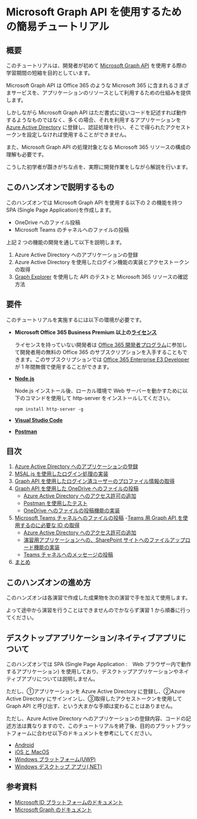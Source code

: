 # Microsoft Graph API を使用するための簡易チュートリアル

## 概要
このチュートリアルは、開発者が初めて [Microsoft Graph API](https://docs.microsoft.com/ja-jp/graph/overview) を使用する際の学習期間の短縮を目的としています。

Microsoft Graph API は Office 365 のような Microsoft 365 に含まれるさまざまサービスを、アプリケーションのリソースとして利用するための仕組みを提供します。

しかしながら Microsoft Graph API はただ書式に従いコードを記述すれば動作するようなものではなく、多くの場合、それを利用するアプリケーションを [Azure Active Directory](https://docs.microsoft.com/ja-jp/azure/active-directory/fundamentals/active-directory-whatis) に登録し、認証処理を行い、そこで得られたアクセストークンを設定しなければ使用することができません。

また、Microsoft Graph API の処理対象となる Microsoft 365 リソースの構成の理解も必要です。

こうした初学者が躓きがちな点を、実際に開発作業をしながら解説を行います。

## このハンズオンで説明するもの

このハンズオンでは Microsoft Graph API を使用する以下の 2 の機能を持つ SPA (Single Page Application)を作成します。

- OneDrive へのファイル投稿
- Microsoft Teams のチャネルへのファイルの投稿

上記 2 つの機能の開発を通して以下を説明します。

1. Azure Active Directory へのアプリケーションの登録
2. Azure Active Directory を使用したログイン機能の実装とアクセストークンの取得
3. [Graph Explorer](https://developer.microsoft.com/ja-jp/graph/graph-explorer) を使用した API のテストと Microsoft 365 リソースの確認方法

## 要件
このチュートリアルを実施するには以下の環境が必要です。

* **Microsoft Office 365 Business Premium 以上の[ライセンス](https://products.office.com/ja-JP/compare-all-microsoft-office-products-b?tab=2)**

    ライセンスを持っていない開発者は [Office 365 開発者プログラム](https://developer.microsoft.com/ja-JP/office/dev-program
)に参加して開発者用の無料の Office 365 のサブスクリプションを入手することもできます。このサブスクリプションでは [Office 365 Enterprise E3 Developer](https://docs.microsoft.com/ja-jp/office/developer-program/office-365-developer-program-get-started) が 1 年間無償で使用することができます。

* **[Node.js](https://nodejs.org/ja/)**

    Node.js インストール後、ローカル環境で Web サーバーを動かすために以下のコマンドを使用して http-server をインストールしてください。

    ```
    npm install http-server -g
    ```

* **[Visual Studio Code](https://code.visualstudio.com/Download)**

* **[Postman](https://www.postman.com/downloads/)**

## 目次
1. [Azure Active Directory へのアプリケーションの登録](Ex01.md)
2. [MSAL.js を使用したログイン処理の実装](Ex02.md)
3. [Graph API を使用したログイン済ユーザーのプロファイル情報の取得](Ex03.md)
4. [Graph API を使用した OneDrive へのファイルの投稿](Ex04.md)
    - [Azure Active Directory へのアクセス許可の追加](https://github.com/osamum/Firstway_to_MSTeamsGraphAPI/blob/master/Ex04.md#%E3%82%BF%E3%82%B9%E3%82%AF-1-azure-active-airectory-%E3%81%A7%E3%81%AE%E3%82%A2%E3%83%97%E3%83%AA%E3%82%B1%E3%83%BC%E3%82%B7%E3%83%A7%E3%83%B3%E3%81%B8%E3%81%AE%E3%82%A2%E3%82%AF%E3%82%BB%E3%82%B9%E8%A8%B1%E5%8F%AF%E3%81%AE%E8%BF%BD%E5%8A%A0)
    - [Postman を使用したテスト](https://github.com/osamum/Firstway_to_MSTeamsGraphAPI/blob/master/Ex04.md#%E3%82%BF%E3%82%B9%E3%82%AF-3--postman-%E3%82%92%E4%BD%BF%E7%94%A8%E3%81%97%E3%81%9F-onedrive-%E3%81%B8%E3%81%AE%E3%83%95%E3%82%A1%E3%82%A4%E3%83%AB%E4%BD%9C%E6%88%90%E3%81%AE%E6%A4%9C%E8%A8%BC)
    - [OneDrive へのファイルの投稿機能の実装](https://github.com/osamum/Firstway_to_MSTeamsGraphAPI/blob/master/Ex04.md#%E3%82%BF%E3%82%B9%E3%82%AF-4--%E6%BC%94%E7%BF%92%E7%94%A8%E3%82%A2%E3%83%97%E3%83%AA%E3%82%B1%E3%83%BC%E3%82%B7%E3%83%A7%E3%83%B3%E3%81%B8%E3%81%AEonedrive-%E3%83%95%E3%82%A9%E3%83%AB%E3%83%80%E3%81%B8%E3%81%AE%E3%83%95%E3%82%A1%E3%82%A4%E3%83%AB%E3%82%A2%E3%83%83%E3%83%97%E3%83%AD%E3%83%BC%E3%83%89%E6%A9%9F%E8%83%BD%E3%81%AE%E5%AE%9F%E8%A3%85)
5. [Microsoft Teams チャネルへのファイルの投稿](Ex05.md)
    -[Teams 用 Graph API を使用するのに必要な ID の取得](https://github.com/osamum/Firstway_to_MSTeamsGraphAPI/blob/master/Ex05.md#%E3%82%BF%E3%82%B9%E3%82%AF-1--teams-%E7%94%A8-graph-api-%E3%82%92%E4%BD%BF%E7%94%A8%E3%81%99%E3%82%8B%E3%81%AE%E3%81%AB%E5%BF%85%E8%A6%81%E3%81%AA-id-%E3%81%AE%E5%8F%96%E5%BE%97)
    - [Azure Active Directory へのアクセス許可の追加](https://github.com/osamum/Firstway_to_MSTeamsGraphAPI/blob/master/Ex05.md#%E3%82%BF%E3%82%B9%E3%82%AF-2--%E6%A4%9C%E8%A8%BC%E7%94%A8%E3%82%A2%E3%83%97%E3%83%AA%E3%82%B1%E3%83%BC%E3%82%B7%E3%83%A7%E3%83%B3%E3%81%B8%E3%81%AE%E3%82%A2%E3%82%AF%E3%82%BB%E3%82%B9%E8%A8%B1%E5%8F%AF%E3%81%AE%E8%BF%BD%E5%8A%A0)
    - [演習用アプリケーションへの、SharePoint サイトへのファイルアップロード機能の実装](https://github.com/osamum/Firstway_to_MSTeamsGraphAPI/blob/master/Ex05.md#%E3%82%BF%E3%82%B9%E3%82%AF-3--%E6%BC%94%E7%BF%92%E7%94%A8%E3%82%A2%E3%83%97%E3%83%AA%E3%82%B1%E3%83%BC%E3%82%B7%E3%83%A7%E3%83%B3%E3%81%B8%E3%81%AEsharepoint-%E3%82%B5%E3%82%A4%E3%83%88%E3%81%B8%E3%81%AE%E3%83%95%E3%82%A1%E3%82%A4%E3%83%AB%E3%82%A2%E3%83%83%E3%83%97%E3%83%AD%E3%83%BC%E3%83%89%E6%A9%9F%E8%83%BD%E3%81%AE%E5%AE%9F%E8%A3%85)
    - [Teams チャネルへのメッセージの投稿](https://github.com/osamum/Firstway_to_MSTeamsGraphAPI/blob/master/Ex05.md#%E3%82%BF%E3%82%B9%E3%82%AF-4--teams-%E3%83%81%E3%83%A3%E3%83%8D%E3%83%AB%E3%81%B8%E3%81%AE%E3%83%A1%E3%83%83%E3%82%BB%E3%83%BC%E3%82%B8%E3%81%AE%E6%8A%95%E7%A8%BF)
6. [まとめ](summary.md)

## このハンズオンの進め方

このハンズオンは各演習で作成した成果物を次の演習で手を加えて使用します。

よって途中から演習を行うことはできませんのでかならず演習 1 から順番に行ってください。

## デスクトップアプリケーション/ネイティブアプリについて

このハンズオンでは SPA (Single Page Application :　Web ブラウザー内で動作するアプリケーション) を使用しており、デスクトップアプリケーションやネイティブアプリについては説明しません。

ただし、①アプリケーションを Azure Active Directory に登録し、②Azure Active Directory にサインインし、③取得したアクセストークンを使用して Graph API と呼び出す、という大まかな手順は変わることはありません。

ただし、Azure Active Directory へのアプリケーションの登録内容、コードの記述方法は異なりますので、このチュートリアルを終了後、目的のプラットプラットフォームに合わせ以下のドキュメントを参考にしてください。

- [Android](https://docs.microsoft.com/ja-jp/azure/active-directory/develop/tutorial-v2-android)
- [iOS と MacOS](https://docs.microsoft.com/ja-jp/azure/active-directory/develop/tutorial-v2-ios)
- [Windows プラットフォーム(UWP)](https://docs.microsoft.com/ja-jp/azure/active-directory/develop/tutorial-v2-windows-uwp)
- [Windows デスクトップ アプリ(.NET)](https://docs.microsoft.com/ja-jp/azure/active-directory/develop/tutorial-v2-windows-desktop)

## 参考資料
- [Microsoft ID プラットフォームのドキュメント](https://docs.microsoft.com/ja-jp/azure/active-directory/develop/)
- [Microsoft Graph のドキュメント](https://docs.microsoft.com/ja-JP/graph/)
